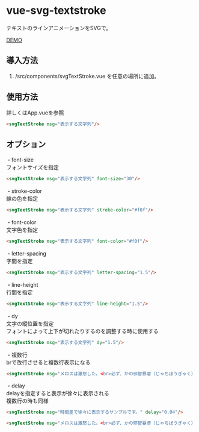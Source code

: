 # vue-svg-textstroke

テキストのラインアニメーションをSVGで。  

[DEMO](https://mattune.github.io/vue-svg-textstroke/)

## 導入方法
1. /src/components/svgTextStroke.vue を任意の場所に追加。


## 使用方法
詳しくはApp.vueを参照  
```html
<svgTextStroke msg="表示する文字列"/>
```

## オプション
・font-size  
フォントサイズを指定
```html
<svgTextStroke msg="表示する文字列" font-size="30"/>
```

・stroke-color  
線の色を指定
```html
<svgTextStroke msg="表示する文字列" stroke-color="#f0f"/>
```

・font-color  
文字色を指定
```html
<svgTextStroke msg="表示する文字列" font-color="#f0f"/>
```

・letter-spacing  
字間を指定
```html
<svgTextStroke msg="表示する文字列" letter-spacing="1.5"/>
```

・line-height  
行間を指定
```html
<svgTextStroke msg="表示する文字列" line-height="1.5"/>
```

・dy  
文字の縦位置を指定  
フォントによって上下が切れたりするのを調整する時に使用する  
```html
<svgTextStroke msg="表示する文字列" dy="1.5"/>
```

・複数行  
brで改行させると複数行表示になる  
```html
<svgTextStroke msg="メロスは激怒した。<br>必ず、かの邪智暴虐（じゃちぼうぎゃく）の王を除かなければならぬと決意した。<br>メロスには政治がわからぬ。<br>メロスは、村の牧人である。<br>笛を吹き、羊と遊んで暮して来た。<br>けれども邪悪に対しては、人一倍に敏感であった。"/>
```

・delay  
delayを指定すると表示が徐々に表示される  
複数行の時も同様
```html
<svgTextStroke msg="時間差で徐々に表示するサンプルです。" delay="0.04"/>
```

```html
<svgTextStroke msg="メロスは激怒した。<br>必ず、かの邪智暴虐（じゃちぼうぎゃく）の王を除かなければならぬと決意した。<br>メロスには政治がわからぬ。<br>メロスは、村の牧人である。<br>笛を吹き、羊と遊んで暮して来た。<br>けれども邪悪に対しては、人一倍に敏感であった。" delay="0.04"/>
```
